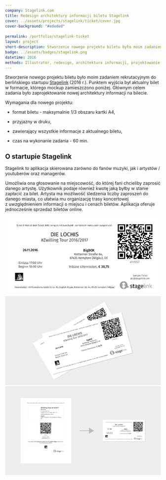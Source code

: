 ```yaml
---
company: Stagelink.com
title: Redesign architektury informacji biletu Stagelink
cover: ../assets/projects/stagelink/ticket/cover.jpg
cover-background: "#ededed"

permalink: /portfolio/stagelink-ticket
layout: project
short-description: Stworzenie nowego projektu biletu było moim zadaniem rekrutacyjnym do berlińskiego startupu Stagelink
badge: ../assets/badges/stagelink.png
datetime: 2016
methods: Illustrator, redesign, architektura informacji, projektowanie hierarchii, wartościowanie, porządek elementów
---
```


<p>Stworzenie nowego projektu biletu było moim zadaniem rekrutacyjnym do berlińskiego startupu <a href="https://stagelink.com">Stagelink</a> (2016 r.). Punktem wyjścia był aktualny bilet w&nbsp;formacie, którego mockup zamieszczono poniżej. Głównym celem zadania było zaprojektowanie nowej architektury informacji na bilecie.</p>

<p>Wymagania dla nowego projektu:</p>
<ul class="requirements">
	<li><p class="requirement">format biletu - maksymalnie 1/3 obszaru kartki A4,</p></li>
	<li><p class="requirement">przyjazny w&nbsp;druku,</p></li>
	<li><p class="requirement">zawierający wszystkie informacje z&nbsp;aktualnego biletu,</p></li>
	<li><p class="requirement">czas na wykonanie zadania - 60 min.</p></li>
</ul>

<h2>O startupie Stagelink</h2>
<p>Stagelink to aplikacja skierowana zarówno do fanów muzyki, jak i&nbsp;artystów / youtuberów oraz managerów.</p><p>
Umożliwia ona głosowanie na miejscowość, do której fani chcieliby zaprosić danego artystę. Użytkownik podaje również kwotę jaką byłby w&nbsp;stanie zapłacić za bilet. Artysta ma możliwość śledzenia liczby zaproszeń do danego miasta, co ułatwia mu organizację trasy koncertowej z&nbsp;uwzględnieniem informacji o&nbsp;miejscu i&nbsp;cenach biletów. Aplikacja oferuje jednocześnie sprzedaż biletów online.</p>
<div class="project-image">
	<img class="item" href="../assets/projects/stagelink/ticket/0.png" src="../assets/projects/stagelink/ticket/0.png" />
</div>
<div class="project-image">
	<img class="item" href="../assets/projects/stagelink/ticket/1.png" src="../assets/projects/stagelink/ticket/1.png" />
</div>
<div class="project-image">
	<img class="item" href="../assets/projects/stagelink/ticket/2.png" src="../assets/projects/stagelink/ticket/2.png" />
</div>
